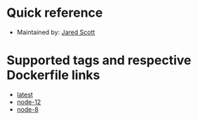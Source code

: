 # Quick reference
* Maintained by: [Jared Scott](https://github.com/gcko)

# Supported tags and respective Dockerfile links
* [latest](https://github.com/gcko/alpine-node-python/blob/master/Dockerfile)
* [node-12](https://github.com/gcko/alpine-node-python/blob/n12/Dockerfile)
* [node-8](https://github.com/gcko/alpine-node-python/blob/n8/Dockerfile)
